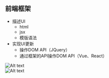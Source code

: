 ## 前端框架
- 描述UI 
	- html
	- jsx
	- 模版语法
- 实现UI更新
	- 操作DOM API（JQuery）
	- 通过框架的API操作DOM API（Vue、React）

![Alt text](./image.png)  
![Alt text](./image-1.png)